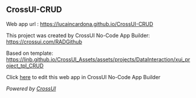 ## CrossUI-CRUD
Web app url : https://lucaincardona.github.io/CrossUI-CRUD

This project was created by CrossUI No-Code App Builder: https://crossui.com/RADGithub

Based on template: https://linb.github.io/CrossUI_Assets/assets/projects/DataInteraction/xui_project_tpl_CRUD

Click [here](https://crossui.com/RADGithub/#!from=github&owner=lucaincardona&repo=CrossUI-CRUD) to edit this web app in CrossUI No-Code App Builder

<i>Powered by [CrossUI](https://crossui.com)</i>
